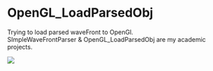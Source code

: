 # OpenGL_LoadParsedObj
Trying to load parsed waveFront to OpenGl.<br />
SImpleWaveFrontParser & OpenGL_LoadParsedObj are my academic projects. 

<img src="https://i.stack.imgur.com/vbiS5.png?s=328&g=1" />
